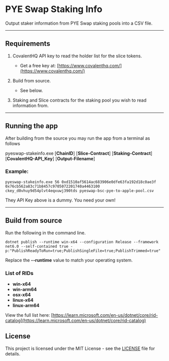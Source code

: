 # PYE Swap Staking Info

Output staker information from PYE Swap staking pools into a CSV file.

---

## Requirements

1. CovalentHQ API key to read the holder list for the slice tokens.
   * Get a free key at: [https://www.covalenthq.com/](https://www.covalenthq.com/)

2. Build from source.
   * See below.

3. Staking and Slice contracts for the staking pool you wish to read information from.

---

## Running the app

After building from the source you may run the app from a terminal as follows

pyeswap-stakeinfo.exe [**ChainID**] [**Slice-Contract**] [**Staking-Contract**] [**CovalentHQ-API_Key**] [**Output-Filename**]

### Example:

```
pyeswap-stakeinfo.exe 56 0xd1510af5614ac683906e0dfe63fa192d18c0ae3f 0x76cb562a83c71b8457c9705072201740a4463100 ckey_d0vhuy9d54plvt4eqxuwj390tds pyeswap-bsc-pye-to-apple-pool.csv
```

They API Key above is a dummy. You need your own!

---

## Build from source

Run the following in the command line.

```
dotnet publish --runtime win-x64 --configuration Release --framework net6.0 --self-contained true -p:"PublishReadyToRun=true;PublishSingleFile=true;PublishTrimmed=true"
```

Replace the **--runtime** value to match your operating system.

### List of RIDs

* **win-x64**
* **win-arm64**
* **osx-x64**
* **linux-x64**
* **linux-arm64**

View the full list here:
[https://learn.microsoft.com/en-us/dotnet/core/rid-catalog](https://learn.microsoft.com/en-us/dotnet/core/rid-catalog)

## License

This project is licensed under the MIT License - see the [LICENSE](LICENSE.md) file for details.
